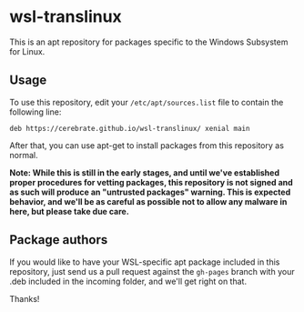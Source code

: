 # wsl-translinux

This is an apt repository for packages specific to the Windows Subsystem for Linux.

## Usage

To use this repository, edit your `/etc/apt/sources.list` file to contain the following line:

`deb https://cerebrate.github.io/wsl-translinux/ xenial main`

After that, you can use apt-get to install packages from this repository as normal.

**Note: While this is still in the early stages, and until we've established proper procedures for vetting packages, this repository is not signed and as such will produce an "untrusted packages" warning. This is expected behavior, and we'll be as careful as possible not to allow any malware in here, but please take due care.**

## Package authors

If you would like to have your WSL-specific apt package included in this repository, just send us a pull request against the `gh-pages` branch with your .deb included in the incoming folder, and we'll get right on that.

Thanks!
